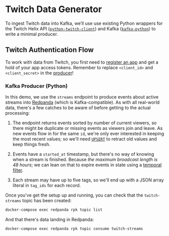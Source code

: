 # Twitch Data Generator

To ingest Twitch data into Kafka, we’ll use use existing Python wrappers for the Twitch Helix API ([`python-twitch-client`](https://github.com/tsifrer/python-twitch-client)) and Kafka ([`kafka-python`](https://github.com/dpkp/kafka-python)) to write a minimal producer.

## Twitch Authentication Flow

To work with data from Twitch, you first need to [register an app](https://dev.twitch.tv/docs/authentication#registration) and get a hold of your app access tokens. Remember to replace `<client_id>` and `<client_secret>` in the [producer](twitch_kafka_producer.py)!

### Kafka Producer (Python)

In this demo, we use the `streams` endpoint to produce events about active streams into [Redpanda](https://vectorized.io/redpanda) (which is Kafka-compatible). As with all real-world data, there's a few catches to be aware of before getting to the actual processing:

1. The endpoint returns events sorted by number of current viewers, so there might be duplicate or missing events as viewers join and leave. As new events flow in for the same `id`, we're only ever interested in keeping the most recent values; so we'll need [`UPSERT`](https://materialize.com/docs/sql/create-source/json-kafka/#upsert-envelope-details) to retract old values and keep things fresh.

2. Events have a `started_at` timestamp, but there's no way of knowing when a stream is finished. Because _the maximum broadcast length is 48 hours_; we can lean on that to expire events in state using a [temporal filter](https://materialize.com/docs/guides/temporal-filters/#main).

3. Each stream may have up to five tags, so we'll end up with a JSON array literal in `tag_ids` for each record.

Once you've get the setup up and running, you can check that the `twitch-streams` topic has been created:

```bash
docker-compose exec redpanda rpk topic list
```

And that there's data landing in Redpanda:

```bash
docker-compose exec redpanda rpk topic consume twitch-streams
```